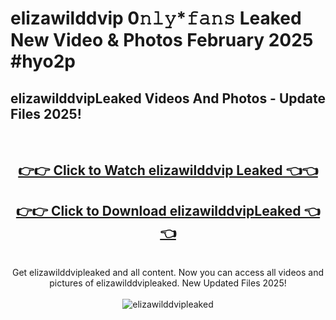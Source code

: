 # elizawilddvip 0𝚗𝚕𝚢*𝚏𝚊𝚗𝚜 Leaked New Video & Photos February 2025 #hyo2p

<h2>elizawilddvipLeaked Videos And Photos - Update Files 2025!</h2>
<br>
<div align="center">
<h2><a href="https://mediaupload.pro?title=elizawilddvip&ref=11F" rel="nofollow">👉👉 Click to Watch elizawilddvip Leaked 👈👈</a></h2>
<h2><a href="https://mediaupload.pro?title=elizawilddvip&ref=11F" rel="nofollow">👉👉 Click to Download elizawilddvipLeaked 👈👈</a></h2>
<br>
Get elizawilddvipleaked and all content. Now you can access all videos and pictures of elizawilddvipleaked. New Updated Files 2025!
<br>
<br>
<a href="https://mediaupload.pro?title=elizawilddvip&ref=11F" rel="nofollow" data-target="animated-image.originalLink"><img src="https://i.ibb.co/Gkj2r4b/banner.png" alt="elizawilddvipleaked" style="max-width: 100%; display: inline-block;" data-target="animated-image.originalImage"></a>
</div>
<br>


